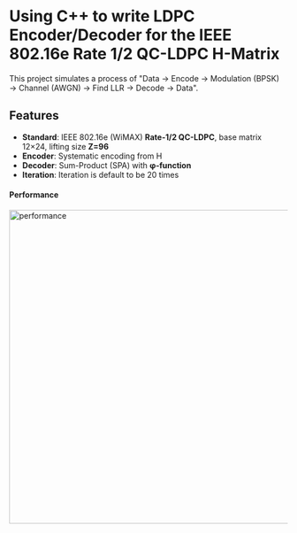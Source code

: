 # Using C++ to write LDPC Encoder/Decoder for the IEEE 802.16e Rate 1/2 QC-LDPC H-Matrix

This project simulates a process of "Data → Encode → Modulation (BPSK) → Channel (AWGN) → Find LLR → Decode → Data".

## Features
- **Standard**: IEEE 802.16e (WiMAX) **Rate-1/2 QC-LDPC**, base matrix 12×24, lifting size **Z=96**  
- **Encoder**: Systematic encoding from H 
- **Decoder**: Sum-Product (SPA) with **φ-function**  
- **Iteration**: Iteration is default to be 20 times

#### Performance
<img width="1387" height="567" alt="performance" src="https://github.com/user-attachments/assets/37384471-05ed-4a54-895b-8227ea993f4e" />


